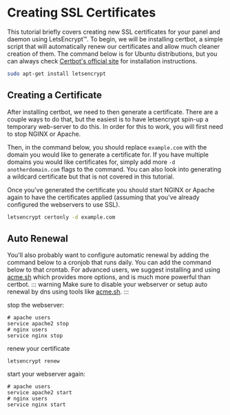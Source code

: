 # Creating SSL Certificates
This tutorial briefly covers creating new SSL certificates for your panel and daemon using LetsEncrypt&trade;. To
begin, we will be installing certbot, a simple script that will automatically renew our certificates and allow much
cleaner creation of them. The command below is for Ubuntu distributions, but you can always check [Certbot's official
site](https://certbot.eff.org/) for installation instructions.
                                                                                                               
``` bash
sudo apt-get install letsencrypt
```

## Creating a Certificate
After installing certbot, we need to then generate a certificate. There are a couple ways to do that, but the
easiest is to have letsencrypt spin-up a temporary web-server to do this. In order for this to work, you will
first need to stop NGINX or Apache.

Then, in the command below, you should replace `example.com` with the domain you would like to generate a certificate
for. If you have multiple domains you would like certificates for, simply add more `-d anotherdomain.com` flags to the
command. You can also look into generating a wildcard certificate but that is not covered in this tutorial.

Once you've generated the certificate you should start NGINX or Apache again to have the certificates applied (assuming
that you've already configured the webservers to use SSL).

``` bash
letsencrypt certonly -d example.com
```

## Auto Renewal
You'll also probably want to configure automatic renewal by adding the command below to a cronjob that runs daily.
You can add the command below to that crontab. For advanced users, we suggest installing and using [acme.sh](https://acme.sh)
which provides more options, and is much more powerful than certbot.
::: warning
Make sure to disable your webserver or setup auto renewal by dns using tools like [acme.sh](https://acme.sh).
:::

stop the webserver:
``` text
# apache users
service apache2 stop
# nginx users
service nginx stop
```
renew your certificate
``` text
letsencrypt renew
```
start your webserver again:
``` text
# apache users
service apache2 start
# nginx users
service nginx start
```
